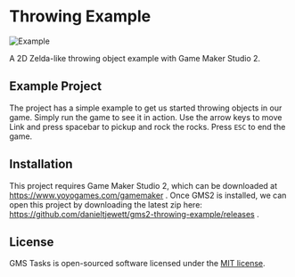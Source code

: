 # Throwing Example

![Example](https://github.com/danieltjewett/gms2-throwing-example/blob/master/example.png "Example")

A 2D Zelda-like throwing object example with Game Maker Studio 2.

## Example Project

The project has a simple example to get us started throwing objects in our game.  Simply run the game to see it in action.  Use the arrow keys to move Link and press spacebar to pickup and rock the rocks.  Press `ESC` to end the game.

## Installation

This project requires Game Maker Studio 2, which can be downloaded at https://www.yoyogames.com/gamemaker .  Once GMS2 is installed, we can open this project by downloading the latest zip here: https://github.com/danieltjewett/gms2-throwing-example/releases .

## License

GMS Tasks is open-sourced software licensed under the [MIT license](http://opensource.org/licenses/MIT).